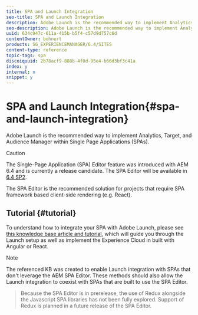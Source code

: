 ```yaml
---
title: SPA and Launch Integration
seo-title: SPA and Launch Integration
description: Adobe Launch is the recommended way to implement Analytics, Target, and Audience Manager within SPAs.
seo-description: Adobe Launch is the recommended way to implement Analytics, Target, and Audience Manager within SPAs.
uuid: 634c947c-611a-415b-b5f4-c57d9d757c6d
contentOwner: bohnert
products: SG_EXPERIENCEMANAGER/6.4/SITES
content-type: reference
topic-tags: spa
discoiquuid: 2b78acf9-888b-4f0d-95e4-b66d3bf3c41a
index: y
internal: n
snippet: y
---
```


# SPA and Launch Integration{#spa-and-launch-integration}

Adobe Launch is the recommended way to implement Analytics, Target, and Audience Manager within Single Page Applications (SPAs).

>[!CAUTION]
>
>The Single-Page Application (SPA) Editor feature was introduced with AEM 6.4 and is currently a release candidate. The SPA Editor will be available in [6.4 SP2](/content/help/en/experience-manager/maintenance-releases-roadmap).
>
>The SPA Editor is the recommended solution for projects that require SPA framework based client-side rendering (e.g. React).

## Tutorial {#tutorial}

To understand how to integrate your SPA with Adobe Launch, please see [this knowledge base article and tutorial](/content/help/en/experience-manager/kt/integration/using/launch-reference-architecture-SPA-tutorial-implement), which will guide you through the Launch setup as well as implement the Experience Cloud in built with Angular or React.

>[!NOTE]
>
>The referenced KB was created to enable Launch integration with SPAs that don't leverage the AEM SPA Editor. These methods should also allow the Launch integration to coexist with SPAs that are built to use the SPA Editor.  

>
>Because the SPA Editor is in prerelease, the use of Redux alongside the Javascript SPA libraries has not been fully explored. Support of Redux is planned in a future release of the SPA Editor.

